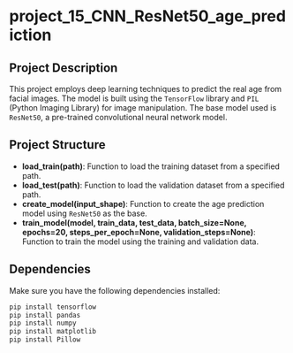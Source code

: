 # project_15_CNN_ResNet50_age_prediction

## Project Description

This project employs deep learning techniques to predict the real age from facial images. The model is built using the `TensorFlow` library and `PIL` (Python Imaging Library) for image manipulation. The base model used is `ResNet50`, a pre-trained convolutional neural network model.

## Project Structure

- **load_train(path)**: Function to load the training dataset from a specified path.
- **load_test(path)**: Function to load the validation dataset from a specified path.
- **create_model(input_shape)**: Function to create the age prediction model using `ResNet50` as the base.
- **train_model(model, train_data, test_data, batch_size=None, epochs=20, steps_per_epoch=None, validation_steps=None)**: Function to train the model using the training and validation data.

## Dependencies

Make sure you have the following dependencies installed:

```bash
pip install tensorflow
pip install pandas
pip install numpy
pip install matplotlib
pip install Pillow
```
